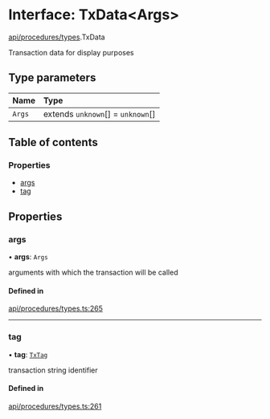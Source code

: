 # Interface: TxData\<Args\>

[api/procedures/types](../wiki/api.procedures.types).TxData

Transaction data for display purposes

## Type parameters

| Name | Type |
| :------ | :------ |
| `Args` | extends `unknown`[] = `unknown`[] |

## Table of contents

### Properties

- [args](../wiki/api.procedures.types.TxData#args)
- [tag](../wiki/api.procedures.types.TxData#tag)

## Properties

### args

• **args**: `Args`

arguments with which the transaction will be called

#### Defined in

[api/procedures/types.ts:265](https://github.com/PolymeshAssociation/polymesh-sdk/blob/f8a937f04/src/api/procedures/types.ts#L265)

___

### tag

• **tag**: [`TxTag`](../wiki/generated.types#txtag)

transaction string identifier

#### Defined in

[api/procedures/types.ts:261](https://github.com/PolymeshAssociation/polymesh-sdk/blob/f8a937f04/src/api/procedures/types.ts#L261)
